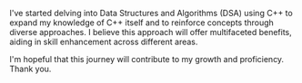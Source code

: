 I've started delving into Data Structures and Algorithms (DSA) using C++ to expand my knowledge of C++ itself and to reinforce concepts through diverse approaches. I believe this approach will offer multifaceted benefits, aiding in skill enhancement across different areas. 

I'm hopeful that this journey will contribute to my growth and proficiency. 
Thank you.